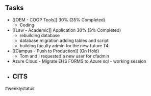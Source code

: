 ## Tasks
-   [[OEM - COOP Tools]] 30% (35% Completed)
	- Coding
-   [[Law - Academic]] Application 30%  (3% Completed) 
	- rebuilding database 
	- database migration adding tables and script
	- building faculty admin for the new future T4.
-   [[Campus - Push to Production]] (On Hold) 
	- Tom and I requested a new user for cfadmin
- Azure Cloud  - Migrate EHS FORMS to Azure sql - working session
- CITS 
	- 
#weeklystatus
